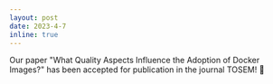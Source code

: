 ```yaml
---
layout: post
date: 2023-4-7
inline: true
---
```


Our paper "What Quality Aspects Influence the Adoption of Docker Images?" has been accepted for publication in the journal TOSEM! :tada:


